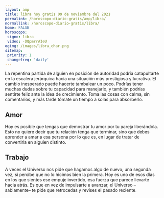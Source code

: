 ```yaml
---
layout: amp
title: libra hoy gratis 09 de noviembre del 2021 
permalink: /horoscopo-diario-gratis/amp/libra/
normallink: /horoscopo-diario-gratis/libra/
home: FALSE
horoscopo:
 signo: libra
 video: -DQpmrrAIeU
ogimg: /images/libra_char.png
sitemap:
 priority: 1
 changefreq: 'daily'
---
```



La repentina partida de alguien en posición de autoridad podría catapultarte en la escalera jerárquica hacia una situación más prestigiosa y lucrativa. El cambio inesperado puede hacerte tambalear un poco. Podrías tener muchas dudas sobre tu capacidad para manejarlo, y también podrías sentirte feliz ante la idea de crecimiento. Toma las cosas con calma, sin comentarios, y más tarde tómate un tiempo a solas para absorberlo.

## Amor

Hoy es posible que tengas que demostrar tu amor por tu pareja liberándola. Esto no quiere decir que tu relación tenga que terminar, sino que debes aprender a amar a esa persona por lo que es, en lugar de tratar de convertirla en alguien distinto.

## Trabajo

A veces el Universo nos pide que hagamos algo de nuevo, una segunda vez, si percibe que no lo hicimos bien la primera. Hoy es uno de esos días en los que sientes ese empuje invertido, esa fuerza que parece llevarte hacia atrás. Es que en vez de impulsarte a avanzar, el Universo –sabiamente– te pide que retrocedas y revises el pasado reciente.